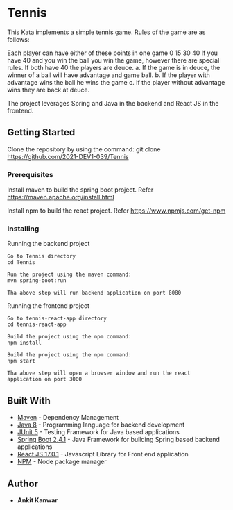 # Tennis
This Kata implements a simple tennis game. Rules of the game are as follows:

Each player can have either of these points in one game 0 15 30 40
If you have 40 and you win the ball you win the game, however there are special rules.
If both have 40 the players are deuce.
a. If the game is in deuce, the winner of a ball will have advantage and game ball.
b. If the player with advantage wins the ball he wins the game
c. If the player without advantage wins they are back at deuce.

The project leverages Spring and Java in the backend and React JS in the frontend.

## Getting Started

Clone the repository by using the command:
git clone https://github.com/2021-DEV1-039/Tennis

### Prerequisites

Install maven to build the spring boot project. Refer https://maven.apache.org/install.html

Install npm to build the react project. Refer https://www.npmjs.com/get-npm

### Installing

Running the backend project

```
Go to Tennis directory
cd Tennis

Run the project using the maven command:
mvn spring-boot:run

Tha above step will run backend application on port 8080

```

Running the frontend project

```
Go to tennis-react-app directory
cd tennis-react-app

Build the project using the npm command:
npm install

Build the project using the npm command:
npm start

Tha above step will open a browser window and run the react application on port 3000

```

## Built With

* [Maven](https://maven.apache.org/) - Dependency Management
* [Java 8](https://www.oracle.com/java/technologies/java8.html) - Programming language for backend development
* [JUnit 5](https://junit.org/junit5/docs/current/user-guide/) - Testing Framework for Java based applications
* [Spring Boot 2.4.1](https://spring.io/projects/spring-boot) - Java Framework for building Spring based backend applications
* [React JS 17.0.1](https://reactjs.org/) - Javascript Library for Front end application 
* [NPM](https://www.npmjs.com/) - Node package manager

## Author

* **Ankit Kanwar** 
